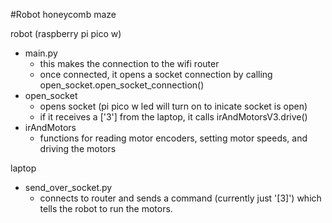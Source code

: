 #Robot honeycomb maze

robot (raspberry pi pico w)
- main.py 
	- this makes the connection to the wifi router
	- once connected, it opens a socket connection by calling 
	open_socket.open_socket_connection()
- open_socket
	- opens socket (pi pico w led will turn on to inicate socket is open)
	- if it receives a ['3'] from the laptop, it calls irAndMotorsV3.drive()
- irAndMotors
	- functions for reading motor encoders, setting motor speeds, and driving 
	the motors


laptop
- send_over_socket.py
	- connects to router and sends a command (currently just '[3]') which tells
	the robot to run the motors. 	
